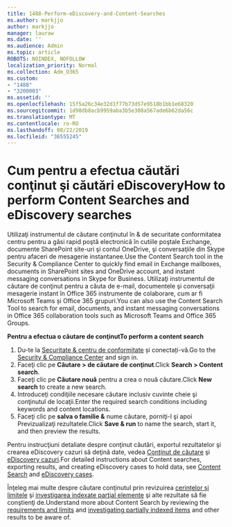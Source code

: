 ```yaml
---
title: 1488-Perform-eDiscovery-and-Content-Searches
ms.author: markjjo
author: markjjo
manager: lauraw
ms.date: ''
ms.audience: Admin
ms.topic: article
ROBOTS: NOINDEX, NOFOLLOW
localization_priority: Normal
ms.collection: Adm_O365
ms.custom:
- "1488"
- "3200003"
ms.assetid: ''
ms.openlocfilehash: 15f5a26c34e32d1f77b73d57e9518b1bb1e68320
ms.sourcegitcommit: 1d98db8acb9959aba3b5e308a567ade6b62da56c
ms.translationtype: MT
ms.contentlocale: ro-RO
ms.lasthandoff: 08/22/2019
ms.locfileid: "36555245"
---
```

# <a name="how-to-perform-content-searches-and-ediscovery-searches"></a><span data-ttu-id="5b6e7-102">Cum pentru a efectua căutări conţinut şi căutări eDiscovery</span><span class="sxs-lookup"><span data-stu-id="5b6e7-102">How to perform Content Searches and eDiscovery searches</span></span>

<span data-ttu-id="5b6e7-103">Utilizaţi instrumentul de căutare conţinutul în & de securitate conformitatea centru pentru a găsi rapid poştă electronică în cutiile poştale Exchange, documente SharePoint site-uri şi contul OneDrive, şi conversaţiile din Skype pentru afaceri de mesagerie instantanee.</span><span class="sxs-lookup"><span data-stu-id="5b6e7-103">Use the Content Search tool in the Security & Compliance Center to quickly find email in Exchange mailboxes, documents in SharePoint sites and OneDrive account, and instant messaging conversations in Skype for Business.</span></span> <span data-ttu-id="5b6e7-104">Utilizaţi instrumentul de căutare de conţinut pentru a căuta de e-mail, documentele şi conversaţii mesagerie instant în Office 365 instrumente de colaborare, cum ar fi Microsoft Teams și Office 365 grupuri.</span><span class="sxs-lookup"><span data-stu-id="5b6e7-104">You can also use the Content Search Tool to search for email, documents, and instant messaging conversations in Office 365 collaboration tools such as Microsoft Teams and Office 365 Groups.</span></span>

<span data-ttu-id="5b6e7-105">**Pentru a efectua o căutare de conţinut**</span><span class="sxs-lookup"><span data-stu-id="5b6e7-105">**To perform a content search**</span></span>

1. <span data-ttu-id="5b6e7-106">Du-te la [Securitate & centru de conformitate](https://protection.office.com) și conectați-vă.</span><span class="sxs-lookup"><span data-stu-id="5b6e7-106">Go to the [Security & Compliance Center](https://protection.office.com) and sign in.</span></span>
2. <span data-ttu-id="5b6e7-107">Faceţi clic pe **Căutare > de căutare de conţinut**.</span><span class="sxs-lookup"><span data-stu-id="5b6e7-107">Click **Search > Content search**.</span></span>
3. <span data-ttu-id="5b6e7-108">Faceţi clic pe **Căutare nouă** pentru a crea o nouă căutare.</span><span class="sxs-lookup"><span data-stu-id="5b6e7-108">Click **New search** to create a new search.</span></span>
4. <span data-ttu-id="5b6e7-109">Introduceţi condiţiile necesare căutare inclusiv cuvinte cheie şi conţinutul de locaţii.</span><span class="sxs-lookup"><span data-stu-id="5b6e7-109">Enter the required search conditions including keywords and content locations.</span></span>  
5. <span data-ttu-id="5b6e7-110">Faceţi clic pe **salva o familie &** nume căutare, porniţi-l şi apoi Previzualizaţi rezultatele.</span><span class="sxs-lookup"><span data-stu-id="5b6e7-110">Click **Save & run** to name the search, start it, and then preview the results.</span></span>

<span data-ttu-id="5b6e7-111">Pentru instrucţiuni detaliate despre conţinut căutări, exportul rezultatelor şi crearea eDiscovery cazuri să deţină date, vedea [Conţinut de căutare](https://docs.microsoft.com/office365/securitycompliance/content-search) şi [eDiscovery cazuri](https://docs.microsoft.com/office365/securitycompliance/ediscovery-cases).</span><span class="sxs-lookup"><span data-stu-id="5b6e7-111">For detailed instructions about Content searches, exporting results, and creating eDiscovery cases to hold data, see [Content Search](https://docs.microsoft.com/office365/securitycompliance/content-search) and [eDiscovery cases](https://docs.microsoft.com/office365/securitycompliance/ediscovery-cases).</span></span>

<span data-ttu-id="5b6e7-112">Înţeleg mai multe despre căutare conţinutul prin revizuirea [cerințelor și limitele](https://docs.microsoft.com/office365/securitycompliance/limits-for-content-search) şi [investigarea indexate parţial elemente](https://docs.microsoft.com/office365/securitycompliance/investigating-partially-indexed-items-in-ediscovery) şi alte rezultate să fie conştienţi de.</span><span class="sxs-lookup"><span data-stu-id="5b6e7-112">Understand more about Content Search by reviewing the [requirements and limits](https://docs.microsoft.com/office365/securitycompliance/limits-for-content-search) and  [investigating partially indexed items](https://docs.microsoft.com/office365/securitycompliance/investigating-partially-indexed-items-in-ediscovery) and other results to be aware of.</span></span>